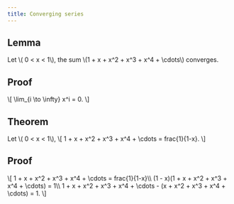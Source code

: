 ```yaml
---
title: Converging series
---
```


## Lemma
Let \\( 0 < x < 1\\), the sum \\(1 + x + x^2 + x^3 + x^4 + \\cdots\\) converges.

## Proof

\\[
\\lim\_{i \\to \\infty} x^i = 0.
\\]

## Theorem

Let \\( 0 < x < 1\\),
\\[
1 + x + x^2 + x^3 + x^4 + \\cdots = frac{1}{1-x}.
\\]

## Proof

\\[
1 + x + x^2 + x^3 + x^4 + \\cdots = frac{1}{1-x}\\\\
(1 - x)(1 + x + x^2 + x^3 + x^4 + \\cdots) = 1\\\\
1 + x + x^2 + x^3 + x^4 + \\cdots - (x + x^2 + x^3 + x^4 + \\cdots) = 1.
\\]
